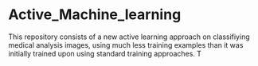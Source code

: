 # Active_Machine_learning

This repository consists of a new active learning approach on classifiying medical analysis images, using much less training examples than it was initially trained upon using standard training approaches.
T
